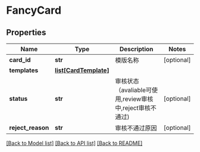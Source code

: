 # FancyCard

## Properties
Name | Type | Description | Notes
------------ | ------------- | ------------- | -------------
**card_id** | **str** | 模版名称 | [optional] 
**templates** | [**list[CardTemplate]**](CardTemplate.md) |  | 
**status** | **str** | 审核状态（avaliable可使用,review审核中,reject审核不通过) | [optional] 
**reject_reason** | **str** | 审核不通过原因 | [optional] 

[[Back to Model list]](../README.md#documentation-for-models) [[Back to API list]](../README.md#documentation-for-api-endpoints) [[Back to README]](../README.md)

